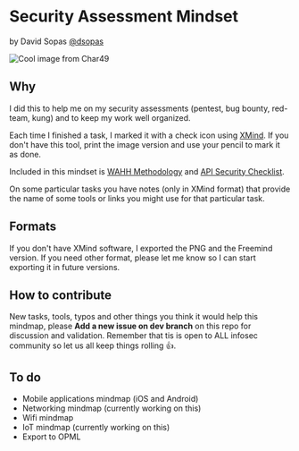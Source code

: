 # Security Assessment Mindset
by David Sopas [@dsopas](https://twitter.com/dsopas)

![Cool image from Char49](https://char49.com/labs/wp-content/uploads/2018/03/mindset.jpg)

## Why
I did this to help me on my security assessments (pentest, bug bounty, red-team, kung) and to keep my work well organized.

Each time I finished a task, I marked it with a check icon using [XMind](https://www.xmind.net/). If you don't have this tool, print the image version and use your pencil to mark it as done.

Included in this mindset is [WAHH Methodology](http://mdsec.net/wahh/tasks.html) and [API Security Checklist](https://github.com/shieldfy/API-Security-Checklist).

On some particular tasks you have notes (only in XMind format) that provide the name of some tools or links you might use for that particular task.

## Formats
If you don't have XMind software, I exported the PNG and the Freemind version. If you need other format, please let me know so I can start exporting it in future versions.

## How to contribute
New tasks, tools, typos and other things you think it would help this mindmap, please **Add a new issue on dev branch** on this repo for discussion and validation. Remember that tis is open to ALL infosec community so let us all keep things rolling  :thumbsup:.

## To do
- Mobile applications mindmap (iOS and Android)
- Networking mindmap (currently working on this)
- Wifi mindmap
- IoT mindmap (currently working on this)
- Export to OPML
